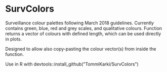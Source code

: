 # SurvColors
Surveillance colour palettes following March 2018 guidelines. Currently contains green, blue, red and grey scales, and qualitative colours. Function returns a vector of colours with defined length, which can be used directly in plots.

Designed to allow also copy-pasting the colour vector(s) from inside the function.

Use in R with devtools::install_github("TommiKarki/SurvColors")
